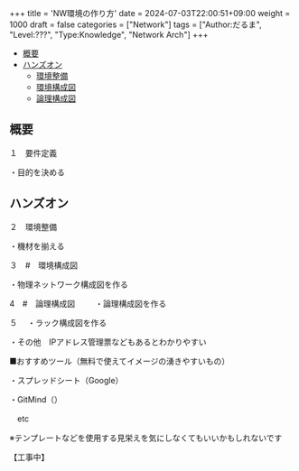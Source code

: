 +++ title = 'NW環境の作り方' 
date = 2024-07-03T22:00:51+09:00 
weight = 1000
draft = false
categories = ["Network"]
tags = ["Author:だるま", "Level:???", "Type:Knowledge", "Network Arch"]
+++

- [概要](#概要)
- [ハンズオン](#ハンズオン)
  - [環境整備](#環境整備)
  - [環境構成図](#環境構成図)
  - [論理構成図](#論理構成図)

## 概要

１　要件定義

・目的を決める

## ハンズオン

２　環境整備

・機材を揃える

３　#　環境構成図

・物理ネットワーク構成図を作る

4　#　論理構成図
　　
・論理構成図を作る

５　
・ラック構成図を作る

・その他　IPアドレス管理票などもあるとわかりやすい

■おすすめツール（無料で使えてイメージの湧きやすいもの）

・スプレッドシート（Google）

・GitMind（）

　etc

※テンプレートなどを使用する見栄えを気にしなくてもいいかもしれないです 

【工事中】
